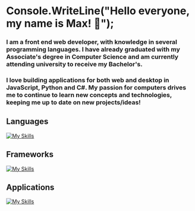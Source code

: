 # Console.WriteLine("Hello everyone, my name is Max! 🤙");

### I am a front end web developer, with knowledge in several programming languages. I have already graduated with my Associate's degree in Computer Science and am currently attending university to receive my Bachelor's.

### I love building applications for both web and desktop in JavaScript, Python and C#. My passion for computers drives me to continue to learn new concepts and technologies, keeping me up to date on new projects/ideas!

## Languages 

[![My Skills](https://skillicons.dev/icons?i=js,html,css,python,bash,cs)](https://skillicons.dev)

## Frameworks

[![My Skills](https://skillicons.dev/icons?i=django,nodejs,express)](https://skillicons.dev)

## Applications

[![My Skills](https://skillicons.dev/icons?i=vscode,visualstudio,godot)](https://skillicons.dev)

<!--
**batchelormaxdb/batchelormaxdb** is a ✨ _special_ ✨ repository because its `README.md` (this file) appears on your GitHub profile.

Here are some ideas to get you started:

- 🔭 I’m currently working on ...
- 🌱 I’m currently learning ...
- 👯 I’m looking to collaborate on ...
- 🤔 I’m looking for help with ...
- 💬 Ask me about ...
- 📫 How to reach me: ...
- 😄 Pronouns: ...
- ⚡ Fun fact: ...
-->
